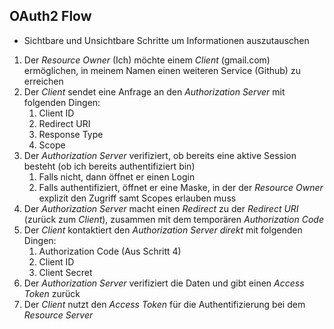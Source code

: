## OAuth2 Flow
- Sichtbare und Unsichtbare Schritte um Informationen auszutauschen

1. Der *Resource Owner* (Ich) möchte einem *Client* (gmail.com) ermöglichen, in meinem Namen einen weiteren Service (Github) zu erreichen
2. Der *Client* sendet eine Anfrage an den *Authorization Server* mit folgenden Dingen:
	1. Client ID
	2. Redirect URI
	3. Response Type
	4. Scope
3. Der *Authorization Server* verifiziert, ob bereits eine aktive Session besteht (ob ich bereits authentifiziert bin)
	1. Falls nicht, dann öffnet er einen Login
	2. Falls authentifiziert, öffnet er eine Maske, in der der *Resource Owner* explizit den Zugriff samt Scopes erlauben muss
4. Der *Authorization Server* macht einen *Redirect* zu der *Redirect URI* (zurück zum *Client*), zusammen mit dem temporären *Authorization Code*
5. Der *Client* kontaktiert den *Authorization Server direkt* mit folgenden Dingen:
	1. Authorization Code (Aus Schritt 4)
	2. Client ID
	3. Client Secret
6. Der *Authorization Server* verifiziert die Daten und gibt einen *Access Token* zurück
7. Der *Client* nutzt den *Access Token* für die Authentifizierung bei dem *Resource Server*